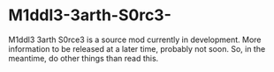 M1ddl3-3arth-S0rc3-
===================

M1ddl3 3arth S0rce3 is a source mod currently in development. More information to be released at a later time, probably
not soon. So, in the meantime, do other things than read this.
